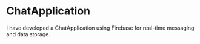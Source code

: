 # ChatApplication
I have developed a ChatApplication using Firebase for real-time messaging and data storage.
